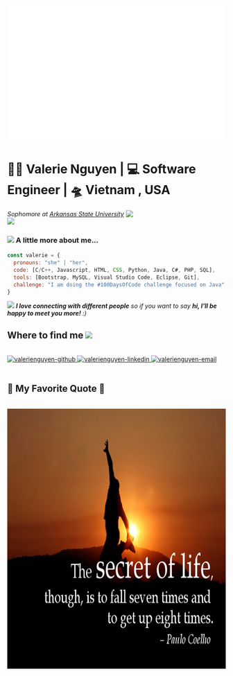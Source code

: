 <a href="#" target="_blank">
  <img src="valerienguyen.svg" width="1200" alt="valerienguyen" />
</a>

<h1>👩‍💻 Valerie Nguyen | 💻 Software Engineer | 🛸 Vietnam , USA</h3>
<img align='right' src="https://media.giphy.com/media/ieyl9zmCjO4b4t6qoY/giphy.gif" width="230">
<p><em>Sophomore at <a href="https://www.astate.edu/">Arkansas State University </a><img src="https://media.giphy.com/media/fYSnHlufseco8Fh93Z/giphy.gif" width="30"></em></p>


### <img src="https://media.giphy.com/media/VgCDAzcKvsR6OM0uWg/giphy.gif" width="50"> A little more about me...

```javascript
const valerie = {
  pronouns: "she" | "her",
  code: [C/C++, Javascript, HTML, CSS, Python, Java, C#, PHP, SQL],
  tools: [Bootstrap, MySQL, Visual Studio Code, Eclipse, Git],
  challenge: "I am doing the #100DaysOfCode challenge focused on Java"
}
```

<img src="https://media.giphy.com/media/LnQjpWaON8nhr21vNW/giphy.gif" width="60"> <em><b>I love connecting with different people</b> so if you want to say <b>hi, I'll be happy to meet you more!</b> :)</em>

<h2> Where to find me <img src="https://media.giphy.com/media/mGcNjsfWAjY5AEZNw6/giphy.gif" width="50"></h2>
<br>
<div>
  <a href="https://github.com/valerienguyen169" target="blank">
    <img src="https://img.icons8.com/bubbles/100/000000/github.png" alt="valerienguyen-github" />
  </a>
  <a href="https://www.linkedin.com/in/valerienguyen169/" target="blank">
    <img src="https://img.icons8.com/bubbles/100/000000/linkedin.png" alt="valerienguyen-linkedin" />
  </a>
  <a href="mailto:valerienguyen169@gmail.com" target="top">
    <img src="https://img.icons8.com/bubbles/100/000000/apple-mail.png" alt="valerienguyen-email" />
  </a>
</div>

<br>
<h2>📑 My Favorite Quote 📑</h2>
<br>
<a href="#" target="_blank">
  <img src="images/quote-by-paulo-coelho.jpg" width="1000" height="600" alt="valerienguyen-favorite-quote" />
</a>